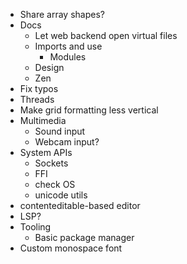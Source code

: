 - Share array shapes?
- Docs
  - Let web backend open virtual files
  - Imports and use
    - Modules
  - Design
  - Zen
- Fix typos
- Threads
- Make grid formatting less vertical
- Multimedia
  - Sound input
  - Webcam input?
- System APIs
  - Sockets
  - FFI
  - check OS
  - unicode utils
- contenteditable-based editor
- LSP?
- Tooling
  - Basic package manager
- Custom monospace font
